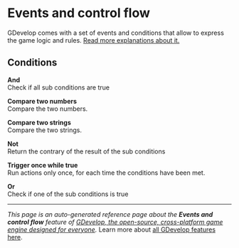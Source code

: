 # Events and control flow

GDevelop comes with a set of events and conditions that allow to express the game logic and rules. [Read more explanations about it.](https://wiki.gdevelop.io/gdevelop5/all-features/advanced-conditions)

## Conditions

**And**  
Check if all sub conditions are true

**Compare two numbers**  
Compare the two numbers.

**Compare two strings**  
Compare the two strings.

**Not**  
Return the contrary of the result of the sub conditions

**Trigger once while true**  
Run actions only once, for each time the conditions have been met.

**Or**  
Check if one of the sub conditions is true



---
*This page is an auto-generated reference page about the **Events and control flow** feature of [GDevelop, the open-source, cross-platform game engine designed for everyone](https://gdevelop.io/).* Learn more about [all GDevelop features here](/gdevelop5/all-features).